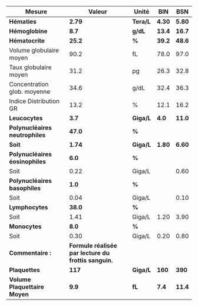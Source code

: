 |             Mesure            |                       Valeur                       |   Unité  |   BIN  |   BSN  |
|-------------------------------|----------------------------------------------------|----------|--------|--------|
|          **Hématies**         |                      **2.79**                      |**Tera/L**|**4.30**|**5.80**|
|        **Hémoglobine**        |                       **8.7**                      | **g/dL** |**13.4**|**16.7**|
|        **Hématocrite**        |                      **25.2**                      |   **%**  |**39.2**|**48.6**|
|    Volume globulaire moyen    |                        90.2                        |    fL    |  78.0  |  97.0  |
|     Taux globulaire moyen     |                        31.2                        |    pg    |  26.3  |  32.8  |
|  Concentration glob. moyenne  |                        34.6                        |   g/dL   |  32.4  |  36.3  |
|     Indice Distribution GR    |                        13.2                        |     %    |  12.1  |  16.2  |
|         **Leucocytes**        |                       **3.7**                      |**Giga/L**| **4.0**|**11.0**|
|**Polynucléaires neutrophiles**|                      **47.0**                      |   **%**  |        |        |
|            **Soit**           |                      **1.74**                      |**Giga/L**|**1.80**|**6.60**|
|**Polynucléaires éosinophiles**|                       **6.0**                      |   **%**  |        |        |
|              Soit             |                        0.22                        |  Giga/L  |        |  0.60  |
| **Polynucléaires basophiles** |                       **1.0**                      |   **%**  |        |        |
|              Soit             |                        0.04                        |  Giga/L  |        |  0.10  |
|        **Lymphocytes**        |                      **38.0**                      |   **%**  |        |        |
|              Soit             |                        1.41                        |  Giga/L  |  1.20  |  3.90  |
|         **Monocytes**         |                       **8.0**                      |   **%**  |        |        |
|              Soit             |                        0.30                        |  Giga/L  |  0.20  |  0.80  |
|       **Commentaire :**       |**Formule réalisée par lecture du frottis sanguin.**|          |        |        |
|         **Plaquettes**        |                       **117**                      |**Giga/L**| **160**| **390**|
| **Volume Plaquettaire Moyen** |                       **9.9**                      |  **fL**  | **7.4**|**11.4**|